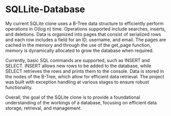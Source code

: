 # SQLLite-Database
My current SQLite clone uses a B-Tree data structure to efficiently perform operations in O(log n) time. Operations supported include searches, inserts, and deletions. Data is organized into pages that consist of serialized rows and each row includes a field for an ID, username, and email. The pages are cached in the memory and through the use of the get_page function, memory is dynamically allocated to grow the database when required. 

Currently, basic SQL commands are supported, such as INSERT and SELECT. INSERT allows new rows to be added to the database, while SELECT retrieves the rows and prints them to the console. Data is stored in the nodes of the B-Tree, which allow for efficient data retrieval. The project was built with exception handling at various stages to ensure robust functionality. 

Overall, the goal of the SQLite clone is to provide a foundational understanding of the workings of a database, focusing on efficient data storage, retrieval, and management.
